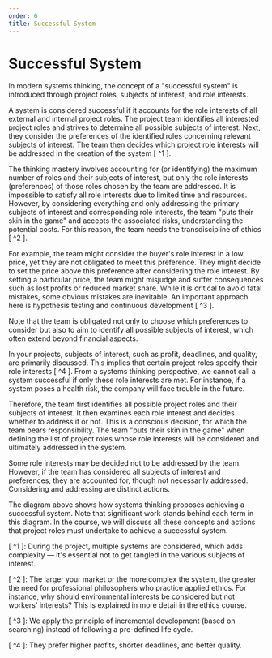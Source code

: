 ```yaml
---
order: 6
title: Successful System
---
```


# Successful System

In modern systems thinking, the concept of a "successful system" is introduced through project roles, subjects of interest, and role interests.

A system is considered successful if it accounts for the role interests of all external and internal project roles. The project team identifies all interested project roles and strives to determine all possible subjects of interest. Next, they consider the preferences of the identified roles concerning relevant subjects of interest. The team then decides which project role interests will be addressed in the creation of the system [ ^1 ].

The thinking mastery involves accounting for (or identifying) the maximum number of roles and their subjects of interest, but only the role interests (preferences) of those roles chosen by the team are addressed. It is impossible to satisfy all role interests due to limited time and resources. However, by considering everything and only addressing the primary subjects of interest and corresponding role interests, the team "puts their skin in the game" and accepts the associated risks, understanding the potential costs. For this reason, the team needs the transdiscipline of ethics [ ^2 ].

For example, the team might consider the buyer's role interest in a low price, yet they are not obligated to meet this preference. They might decide to set the price above this preference after considering the role interest. By setting a particular price, the team might misjudge and suffer consequences such as lost profits or reduced market share. While it is critical to avoid fatal mistakes, some obvious mistakes are inevitable. An important approach here is hypothesis testing and continuous development [ ^3 ].

Note that the team is obligated not only to choose which preferences to consider but also to aim to identify all possible subjects of interest, which often extend beyond financial aspects.

In your projects, subjects of interest, such as profit, deadlines, and quality, are primarily discussed. This implies that certain project roles specify their role interests [ ^4 ]. From a systems thinking perspective, we cannot call a system successful if only these role interests are met. For instance, if a system poses a health risk, the company will face trouble in the future.

Therefore, the team first identifies all possible project roles and their subjects of interest. It then examines each role interest and decides whether to address it or not. This is a conscious decision, for which the team bears responsibility. The team "puts their skin in the game" when defining the list of project roles whose role interests will be considered and ultimately addressed in the system.

Some role interests may be decided not to be addressed by the team. However, if the team has considered all subjects of interest and preferences, they are accounted for, though not necessarily addressed. Considering and addressing are distinct actions.

The diagram above shows how systems thinking proposes achieving a successful system. Note that significant work stands behind each term in this diagram. In the course, we will discuss all these concepts and actions that project roles must undertake to achieve a successful system.

[ ^1 ]: During the project, multiple systems are considered, which adds complexity — it's essential not to get tangled in the various subjects of interest.

[ ^2 ]: The larger your market or the more complex the system, the greater the need for professional philosophers who practice applied ethics. For instance, why should environmental interests be considered but not workers' interests? This is explained in more detail in the ethics course.

[ ^3 ]: We apply the principle of incremental development (based on searching) instead of following a pre-defined life cycle.

[ ^4 ]: They prefer higher profits, shorter deadlines, and better quality.